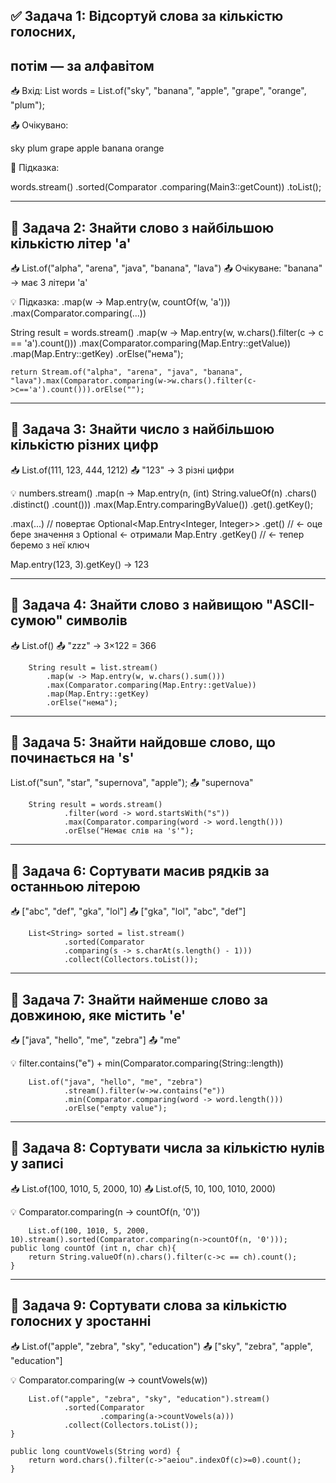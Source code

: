 ✅ Задача 1: Відсортуй слова за кількістю голосних,
-
потім — за алфавітом
-

📥 Вхід:
List<String> words = List.of("sky", "banana",
"apple", "grape", "orange", "plum");

📤 Очікувано:

sky
plum
grape
apple
banana
orange

🧠 Підказка:

words.stream()
.sorted(Comparator
.comparing(Main3::getCount))
.toList();


-------------------------------------------

🔹 Задача 2: Знайти слово з найбільшою кількістю літер 'a'
-
📥 List.of("alpha", "arena", "java", "banana", "lava")
📤 Очікуване: "banana" → має 3 літери 'a'

💡 Підказка: .map(w -> Map.entry(w, countOf(w, 'a')))
.max(Comparator.comparing(...))

String result = words.stream()
.map(w -> Map.entry(w, w.chars().filter(c -> c == 'a').count()))
.max(Comparator.comparing(Map.Entry::getValue))
.map(Map.Entry::getKey)
.orElse("нема");

    return Stream.of("alpha", "arena", "java", "banana", "lava").max(Comparator.comparing(w->w.chars().filter(c->c=='a').count())).orElse("");

--------------------------------------------------------

🔹 Задача 3: Знайти число з найбільшою кількістю різних цифр
-
📥 List.of(111, 123, 444, 1212)
📤 "123" → 3 різні цифри

💡 numbers.stream()
.map(n -> Map.entry(n,
    (int) String.valueOf(n)
        .chars()
        .distinct()
        .count()))
.max(Map.Entry.comparingByValue())
.get().getKey();

.max(...) // повертає Optional<Map.Entry<Integer, Integer>>
.get()    // ← оце бере значення з Optional 
← отримали Map.Entry
.getKey()       // ← тепер беремо з неї ключ

Map.entry(123, 3).getKey() → 123

--------------------------------------------------------

🔹 Задача 4: Знайти слово з найвищою "ASCII-сумою" символів
-
📥 List.of()
📤 "zzz" → 3×122 = 366

        String result = list.stream()
            .map(w -> Map.entry(w, w.chars().sum()))
            .max(Comparator.comparing(Map.Entry::getValue))
            .map(Map.Entry::getKey)
            .orElse("нема");

--------------------------------------------------------

🔹 Задача 5: Знайти найдовше слово, що починається на 's'
-
List.of("sun", "star", "supernova", "apple");
📤 "supernova"

        String result = words.stream()
                .filter(word -> word.startsWith("s"))
                .max(Comparator.comparing(word -> word.length()))
                .orElse("Немає слів на 's'");

--------------------------------------------------------

🔹 Задача 6: Сортувати масив рядків за останньою літерою
-
📥 ["abc", "def", "gka", "lol"]
📤 ["gka", "lol", "abc", "def"]

        List<String> sorted = list.stream()
                .sorted(Comparator
                .comparing(s -> s.charAt(s.length() - 1)))
                .collect(Collectors.toList());

--------------------------------------------------------

🔹 Задача 7: Знайти найменше слово за довжиною, яке містить 'e'
-
📥 ["java", "hello", "me", "zebra"]
📤 "me"

💡 filter.contains("e") + min(Comparator.comparing(String::length))

        List.of("java", "hello", "me", "zebra")
                .stream().filter(w->w.contains("e"))
                .min(Comparator.comparing(word -> word.length()))
                .orElse("empty value");

--------------------------------------------------------

🔹 Задача 8: Сортувати числа за кількістю нулів у записі
-
📥 List.of(100, 1010, 5, 2000, 10)
📤 List.of(5, 10, 100, 1010, 2000)

💡 Comparator.comparing(n -> countOf(n, '0'))

        List.of(100, 1010, 5, 2000, 10).stream().sorted(Comparator.comparing(n->countOf(n, '0')));
    public long countOf (int n, char ch){
        return String.valueOf(n).chars().filter(c->c == ch).count();
    }
----------------------------------

🔹 Задача 9: Сортувати слова за кількістю голосних у зростанні
-
📥 List.of("apple", "zebra", "sky", "education")
📤 ["sky", "zebra", "apple", "education"]

💡 Comparator.comparing(w -> countVowels(w))

        List.of("apple", "zebra", "sky", "education").stream()
                .sorted(Comparator
                        .comparing(a->countVowels(a)))
                .collect(Collectors.toList());
    }

    public long countVowels(String word) {
        return word.chars().filter(c->"aeiou".indexOf(c)>=0).count();
    }
